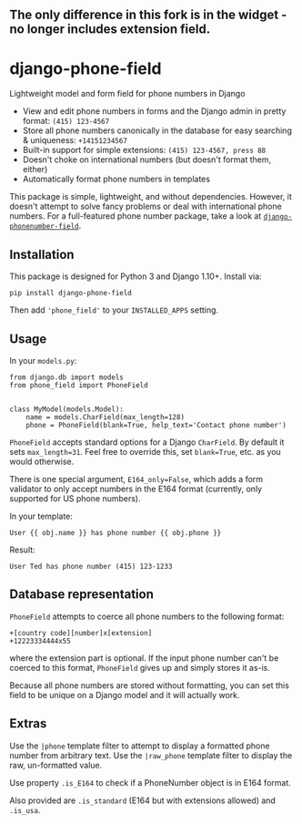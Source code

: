 ## The only difference in this fork is in the widget - no longer includes extension field.

# django-phone-field
Lightweight model and form field for phone numbers in Django

* View and edit phone numbers in forms and the Django admin in pretty format: `(415) 123-4567`
* Store all phone numbers canonically in the database for easy searching & uniqueness: `+14151234567`
* Built-in support for simple extensions: `(415) 123-4567, press 88`
* Doesn't choke on international numbers (but doesn't format them, either)
* Automatically format phone numbers in templates

This package is simple, lightweight, and without dependencies. However, it doesn't attempt to solve fancy
problems or deal with international phone numbers. For a full-featured phone number package, take a look at
[`django-phonenumber-field`](https://github.com/stefanfoulis/django-phonenumber-field).

## Installation

This package is designed for Python 3 and Django 1.10+. Install via:

```
pip install django-phone-field
```

Then add `'phone_field'` to your `INSTALLED_APPS` setting.

## Usage

In your `models.py`:

```
from django.db import models
from phone_field import PhoneField


class MyModel(models.Model):
    name = models.CharField(max_length=128)
    phone = PhoneField(blank=True, help_text='Contact phone number')
```

`PhoneField` accepts standard options for a Django `CharField`. By default it sets `max_length=31`. Feel
free to override this, set `blank=True`, etc. as you would otherwise.

There is one special argument, `E164_only=False`, which adds a form validator to only accept numbers in
the E164 format (currently, only supported for US phone numbers).

In your template:

```
User {{ obj.name }} has phone number {{ obj.phone }}
```

Result:

```
User Ted has phone number (415) 123-1233
```

## Database representation

`PhoneField` attempts to coerce all phone numbers to the following format:

```
+[country code][number]x[extension]
+12223334444x55
```

where the extension part is optional. If the input phone number can't be coerced to this
format, `PhoneField` gives up and simply stores it as-is.

Because all phone numbers are stored without formatting, you can set this field to be unique
on a Django model and it will actually work.

## Extras

Use the `|phone` template filter to attempt to display a formatted phone number from arbitrary text. Use
the `|raw_phone` template filter to display the raw, un-formatted value.

Use property `.is_E164` to check if a PhoneNumber object is in E164 format.

Also provided are `.is_standard` (E164 but with extensions allowed) and `.is_usa`.
